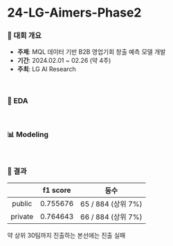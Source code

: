 # 24-LG-Aimers-Phase2
### 📢 대회 개요
- **주제**: MQL 데이터 기반 B2B 영업기회 창출 예측 모델 개발
- **기간**: 2024.02.01 ~ 02.26 (약 4주)
- **주최**: LG AI Research
<br>

### 📝 EDA

<br>

### 📊 Modeling 

<br>

### 🏅 결과
|  | f1 score | 등수 |
| :-: | :-: | :-: |
| public | 0.755676 | 65 / 884 (상위 7%) |
| private | 0.764643 | 66 / 884 (상위 7%) |
약 상위 30팀까지 진출하는 본선에는 진출 실패
<br>
